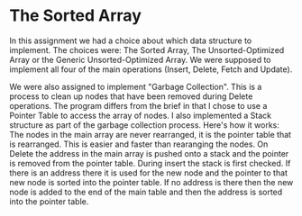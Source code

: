 # The Sorted Array

In this assignment we had a choice about which data structure to implement.  The choices were:  The Sorted Array, The Unsorted-Optimized Array or the Generic Unsorted-Optimized Array.  We were supposed to implement all four of the main operations (Insert, Delete, Fetch and Update).  

We were also assigned to implement "Garbage Collection".  This is a process to clean up nodes that have been removed during Delete operations.  The program differs from the brief in that I chose to use a Pointer Table to access the array of nodes.  I also implemented a Stack structure as part of the garbage collection process.  Here's how it works:  The nodes in the main array are never rearranged, it is the pointer table that is rearranged. This is easier and faster than rearanging the nodes.  On Delete the address in the main array is pushed onto a stack and the pointer is removed from the pointer table.  During insert the stack is first checked.  If there is an address there it is used for the new node and the pointer to that new node is sorted into the pointer table.  If no address is there then the new node is added to the end of the main table and then the address is sorted into the pointer table.
